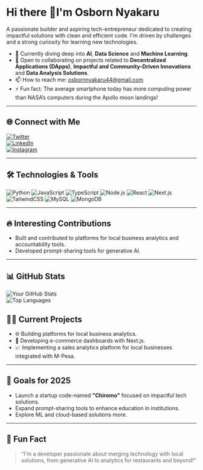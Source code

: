 # Hi there 👋I'm Osborn Nyakaru

A passionate builder and aspiring tech-entrepreneur dedicated to creating impactful solutions with clean and efficient code. I'm driven by challenges and a strong curiosity for learning new technologies.

- 🌱 Currently diving deep into **AI**, **Data Science** and **Machine Learning**.
- 💼 Open to collaborating on projects related to **Decentralized Applications (DApps)**, **Impactful and Community-Driven Innovations** and **Data Analysis Solutions**.
- 📫 How to reach me: osbornnyakaru44@gmail.com
- ⚡ Fun fact: The average smartphone today has more computing power than NASA’s computers during the Apollo moon landings!

---

## 🌐 Connect with Me

[![Twitter](https://img.shields.io/badge/Twitter-1DA1F2?style=for-the-badge&logo=twitter&logoColor=white)](https://twitter.com/NyakaruOsborn)  
[![LinkedIn](https://img.shields.io/badge/LinkedIn-0077B5?style=for-the-badge&logo=linkedin&logoColor=white)](https://linkedin.com/in/nyakaru-osborn)  
[![Instagram](https://img.shields.io/badge/Instagram-E4405F?style=for-the-badge&logo=instagram&logoColor=white)](https://instagram.com/osborn.nyakaru)

---

## 🛠️ Technologies & Tools

![Python](https://img.shields.io/badge/Python-3776AB?style=for-the-badge&logo=python&logoColor=white)
![JavaScript](https://img.shields.io/badge/JavaScript-F7DF1E?style=for-the-badge&logo=javascript&logoColor=black)
![TypeScript](https://img.shields.io/badge/TypeScript-3178C6?style=for-the-badge&logo=typescript&logoColor=white)
![Node.js](https://img.shields.io/badge/Node.js-339933?style=for-the-badge&logo=node.js&logoColor=white)
![React](https://img.shields.io/badge/React-61DAFB?style=for-the-badge&logo=react&logoColor=black)
![Next.js](https://img.shields.io/badge/Next.js-000000?style=for-the-badge&logo=next.js&logoColor=white)
![TailwindCSS](https://img.shields.io/badge/TailwindCSS-06B6D4?style=for-the-badge&logo=tailwindcss&logoColor=white)
![MySQL](https://img.shields.io/badge/MySQL-4479A1?style=for-the-badge&logo=mysql&logoColor=white)
![MongoDB](https://img.shields.io/badge/MongoDB-47A248?style=for-the-badge&logo=mongodb&logoColor=white)

---

## 🔥 Interesting Contributions

- Built and contributed to platforms for local business analytics and accountability tools.
- Developed prompt-sharing tools for generative AI.

---

## 📊 GitHub Stats

![Your GitHub Stats](https://github-readme-stats.vercel.app/api?username=OsbornNyakaru&show_icons=true&theme=radical)  
![Top Languages](https://github-readme-stats.vercel.app/api/top-langs/?username=OsbornNyakaru&layout=compact&theme=radical)


## 🧑‍💻 Current Projects

- 🌐 Building platforms for local business analytics.
- 🛒 Developing e-commerce dashboards with Next.js.
- 📈 Implementing a sales analytics platform for local businesses integrated with M-Pesa.

---

## 🎯 Goals for 2025

- Launch a startup code-named **"Chiromo"** focused on impactful tech solutions.
- Expand prompt-sharing tools to enhance education in institutions.
- Explore ML and cloud-based solutions more.

---

## 🎉 Fun Fact

> "I'm a developer passionate about merging technology with local solutions, from generative AI to analytics for restaurants and beyond!"


